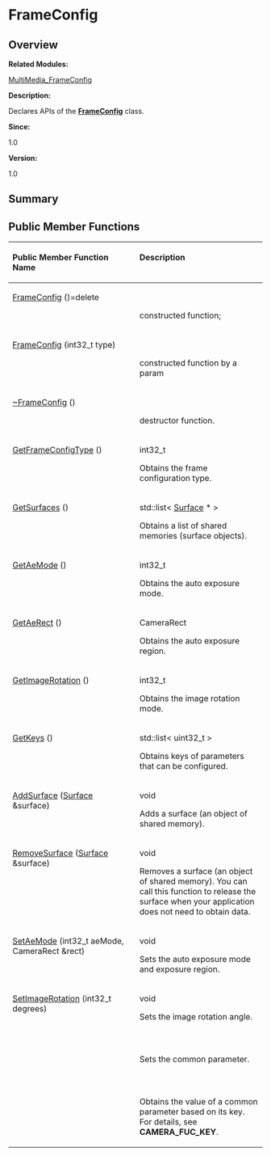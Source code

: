 # FrameConfig<a name="ZH-CN_TOPIC_0000001054094144"></a>

## **Overview**<a name="section851545612113033"></a>

**Related Modules:**

[MultiMedia\_FrameConfig](MultiMedia_FrameConfig.md)

**Description:**

Declares APIs of the  **[FrameConfig](FrameConfig.md)**  class. 

**Since:**

1.0

**Version:**

1.0

## **Summary**<a name="section933933672113033"></a>

## Public Member Functions<a name="pub-methods"></a>

<table><thead align="left"><tr><th class="cellrowborder" valign="top" width="50%" id="mcps1.1.3.1.1"><p>Public Member Function Name</p>
</th>
<th class="cellrowborder" valign="top" width="50%" id="mcps1.1.3.1.2"><p>Description</p>
</th>
</tr>
</thead>
<tbody><tr><td class="cellrowborder" valign="top" width="50%" headers="mcps1.1.3.1.1 "><p><a href="MultiMedia_FrameConfig.md#ga043537d52f5db46d981f9e89848b0fba">FrameConfig</a> ()=delete</p>
</td>
<td class="cellrowborder" valign="top" width="50%" headers="mcps1.1.3.1.2 "><p> &nbsp;</p>
<p>constructed function; </p>
</td>
</tr>
<tr><td class="cellrowborder" valign="top" width="50%" headers="mcps1.1.3.1.1 "><p><a href="MultiMedia_FrameConfig.md#gac8f74ff3689605a59a17997bdeaec1fc">FrameConfig</a> (int32_t type)</p>
</td>
<td class="cellrowborder" valign="top" width="50%" headers="mcps1.1.3.1.2 "><p> &nbsp;</p>
<p>constructed function by a param </p>
</td>
</tr>
<tr><td class="cellrowborder" valign="top" width="50%" headers="mcps1.1.3.1.1 "><p><a href="MultiMedia_FrameConfig.md#gaa2e58c2ce602d9263b76596374823616">~FrameConfig</a> ()</p>
</td>
<td class="cellrowborder" valign="top" width="50%" headers="mcps1.1.3.1.2 "><p> &nbsp;</p>
<p>destructor function. </p>
</td>
</tr>
<tr><td class="cellrowborder" valign="top" width="50%" headers="mcps1.1.3.1.1 "><p><a href="MultiMedia_FrameConfig.md#ga382977445a583ed0424c5ccf581e824c">GetFrameConfigType</a> ()</p>
</td>
<td class="cellrowborder" valign="top" width="50%" headers="mcps1.1.3.1.2 "><p>int32_t&nbsp;</p>
<p>Obtains the frame configuration type. </p>
</td>
</tr>
<tr><td class="cellrowborder" valign="top" width="50%" headers="mcps1.1.3.1.1 "><p><a href="MultiMedia_FrameConfig.md#ga955d04df96c009e4699ea6ed46d9e758">GetSurfaces</a> ()</p>
</td>
<td class="cellrowborder" valign="top" width="50%" headers="mcps1.1.3.1.2 "><p>std::list&lt; <a href="OHOS-Surface.md">Surface</a> * &gt;&nbsp;</p>
<p>Obtains a list of shared memories (surface objects). </p>
</td>
</tr>
<tr><td class="cellrowborder" valign="top" width="50%" headers="mcps1.1.3.1.1 "><p><a href="MultiMedia_FrameConfig.md#ga2bd863a5547e60869f3d3d1d74d81be0">GetAeMode</a> ()</p>
</td>
<td class="cellrowborder" valign="top" width="50%" headers="mcps1.1.3.1.2 "><p>int32_t&nbsp;</p>
<p>Obtains the auto exposure mode. </p>
</td>
</tr>
<tr><td class="cellrowborder" valign="top" width="50%" headers="mcps1.1.3.1.1 "><p><a href="MultiMedia_FrameConfig.md#gabb80bb69be64811636d458dd3277a360">GetAeRect</a> ()</p>
</td>
<td class="cellrowborder" valign="top" width="50%" headers="mcps1.1.3.1.2 "><p>CameraRect&nbsp;</p>
<p>Obtains the auto exposure region. </p>
</td>
</tr>
<tr><td class="cellrowborder" valign="top" width="50%" headers="mcps1.1.3.1.1 "><p><a href="MultiMedia_FrameConfig.md#ga2f63711483f6cdbf48606a28cb527c35">GetImageRotation</a> ()</p>
</td>
<td class="cellrowborder" valign="top" width="50%" headers="mcps1.1.3.1.2 "><p>int32_t&nbsp;</p>
<p>Obtains the image rotation mode. </p>
</td>
</tr>
<tr><td class="cellrowborder" valign="top" width="50%" headers="mcps1.1.3.1.1 "><p><a href="MultiMedia_FrameConfig.md#ga79182a9a02696de0b82f4869a18a87d8">GetKeys</a> ()</p>
</td>
<td class="cellrowborder" valign="top" width="50%" headers="mcps1.1.3.1.2 "><p>std::list&lt; uint32_t &gt;&nbsp;</p>
<p>Obtains keys of parameters that can be configured. </p>
</td>
</tr>
<tr><td class="cellrowborder" valign="top" width="50%" headers="mcps1.1.3.1.1 "><p><a href="MultiMedia_FrameConfig.md#ga16760311713db03bf06ea0a6d6622013">AddSurface</a> (<a href="OHOS-Surface.md">Surface</a> &amp;surface)</p>
</td>
<td class="cellrowborder" valign="top" width="50%" headers="mcps1.1.3.1.2 "><p>void&nbsp;</p>
<p>Adds a surface (an object of shared memory). </p>
</td>
</tr>
<tr><td class="cellrowborder" valign="top" width="50%" headers="mcps1.1.3.1.1 "><p><a href="MultiMedia_FrameConfig.md#ga9ac4bc5e52840ee579482a3836774762">RemoveSurface</a> (<a href="OHOS-Surface.md">Surface</a> &amp;surface)</p>
</td>
<td class="cellrowborder" valign="top" width="50%" headers="mcps1.1.3.1.2 "><p>void&nbsp;</p>
<p>Removes a surface (an object of shared memory). You can call this function to release the surface when your application does not need to obtain data. </p>
</td>
</tr>
<tr><td class="cellrowborder" valign="top" width="50%" headers="mcps1.1.3.1.1 "><p><a href="MultiMedia_FrameConfig.md#ga34ceaece8b453a6770a5b525f346fa37">SetAeMode</a> (int32_t aeMode, CameraRect &amp;rect)</p>
</td>
<td class="cellrowborder" valign="top" width="50%" headers="mcps1.1.3.1.2 "><p>void&nbsp;</p>
<p>Sets the auto exposure mode and exposure region. </p>
</td>
</tr>
<tr><td class="cellrowborder" valign="top" width="50%" headers="mcps1.1.3.1.1 "><p><a href="MultiMedia_FrameConfig.md#ga1beece389ed07a6b3568c65c2ba3e011">SetImageRotation</a> (int32_t degrees)</p>
</td>
<td class="cellrowborder" valign="top" width="50%" headers="mcps1.1.3.1.2 "><p>void&nbsp;</p>
<p>Sets the image rotation angle. </p>
</td>
</tr>
<tr><td class="cellrowborder" valign="top" width="50%" headers="mcps1.1.3.1.1 ">&nbsp;&nbsp;</td>
<td class="cellrowborder" valign="top" width="50%" headers="mcps1.1.3.1.2 ">&nbsp;&nbsp;</td>
</tr>
<tr><td class="cellrowborder" valign="top" width="50%" headers="mcps1.1.3.1.1 ">&nbsp;&nbsp;</td>
<td class="cellrowborder" valign="top" width="50%" headers="mcps1.1.3.1.2 "><p></p>
<p>Sets the common parameter. </p>
</td>
</tr>
<tr><td class="cellrowborder" valign="top" width="50%" headers="mcps1.1.3.1.1 ">&nbsp;&nbsp;</td>
<td class="cellrowborder" valign="top" width="50%" headers="mcps1.1.3.1.2 ">&nbsp;&nbsp;</td>
</tr>
<tr><td class="cellrowborder" valign="top" width="50%" headers="mcps1.1.3.1.1 ">&nbsp;&nbsp;</td>
<td class="cellrowborder" valign="top" width="50%" headers="mcps1.1.3.1.2 "><p></p>
<p>Obtains the value of a common parameter based on its key. For details, see <strong>CAMERA_FUC_KEY</strong>. </p>
</td>
</tr>
</tbody>
</table>


